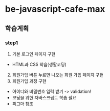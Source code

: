 # be-javascript-cafe-max

## 학습계획 
### step1
1. 기본 로그인 페이지 구현
- HTML과 CSS 학습(생활코딩)
2. 회원가입 버튼 누르면 나오는 회원 가입 페이지 구현<br>
3. 회원가입 과정 구현
- 아이디와 비밀번호 입력 받기 -> validation! 
- 코딩을 위한 자바스크립트 학습 필요
- 피그마 참조
